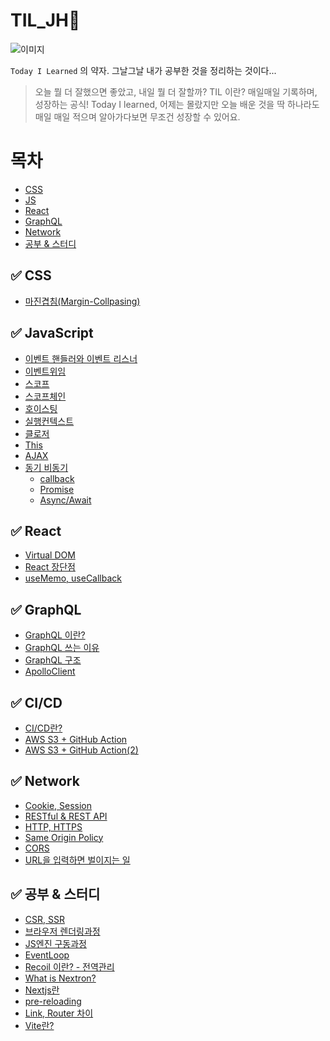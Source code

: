 # TIL_JH🤔

![이미지](https://i.pinimg.com/originals/dd/51/93/dd5193929c723b9cc9efcd10eb5125b5.jpg)

`Today I Learned` 의 약자.
그날그날 내가 공부한 것을 정리하는 것이다...

> 오늘 뭘 더 잘했으면 좋았고, 내일 뭘 더 잘할까?
> TIL 이란? 매일매일 기록하며, 성장하는 공식!
> Today I learned, 어제는 몰랐지만 오늘 배운 것을 딱 하나라도 매일 매일 적으며 알아가다보면 무조건 성장할 수 있어요.

# 목차

- [CSS](#-css)
- [JS](#-javascript)
- [React](#-react)
- [GraphQL](#-graphql)
- [Network](#-network)
- [공부 & 스터디](#-공부--스터디)

## ✅ CSS

- [마진겹침(Margin-Collpasing)](https://github.com/Jae-hong-lee/TIL/tree/main/CSS/MarginCollpasing)

## ✅ JavaScript

- [이벤트 핸들러와 이벤트 리스너](https://github.com/Jae-hong-lee/TIL/tree/main/JavaScript/%EC%9D%B4%EB%B2%A4%ED%8A%B8%20%ED%95%B8%EB%93%A4%EB%9F%AC%EC%99%80%20%EC%9D%B4%EB%B2%A4%ED%8A%B8%20%EB%A6%AC%EC%8A%A4%EB%84%88)
- [이벤트위임](https://github.com/Jae-hong-lee/TIL/tree/main/JavaScript/%EC%9D%B4%EB%B2%A4%ED%8A%B8%EC%9C%84%EC%9E%84)
- [스코프](https://github.com/Jae-hong-lee/TIL/tree/main/JavaScript/%EC%8A%A4%EC%BD%94%ED%94%84)
- [스코프체인](https://github.com/Jae-hong-lee/TIL/tree/dd4397efe8426ad78cc9e4985b3701eb2922d693/JavaScript/%EC%8A%A4%EC%BD%94%ED%94%84%EC%B2%B4%EC%9D%B8)
- [호이스팅](https://github.com/Jae-hong-lee/TIL/tree/main/JavaScript/%ED%98%B8%EC%9D%B4%EC%8A%A4%ED%8C%85)
- [실행컨텍스트](https://github.com/Jae-hong-lee/TIL/tree/main/JavaScript/%EC%8B%A4%ED%96%89%EC%BB%A8%ED%85%8D%EC%8A%A4%ED%8A%B8)
- [클로저](https://github.com/Jae-hong-lee/TIL/tree/main/JavaScript/%ED%81%B4%EB%A1%9C%EC%A0%80)
- [This](https://github.com/Jae-hong-lee/TIL/tree/main/JavaScript/This)
- [AJAX](https://github.com/Jae-hong-lee/TIL/tree/main/JavaScript/AJAX)
- [동기 비동기](https://github.com/Jae-hong-lee/TIL/tree/main/JavaScript/%EB%8F%99%EA%B8%B0%EC%99%80%20%EB%B9%84%EB%8F%99%EA%B8%B0)
  - [callback](https://github.com/Jae-hong-lee/TIL/tree/main/JavaScript/callback)
  - [Promise](https://github.com/Jae-hong-lee/TIL/tree/main/JavaScript/Promise)
  - [Async/Await](https://github.com/Jae-hong-lee/TIL/tree/main/JavaScript/Async%20Await)

## ✅ React

- [Virtual DOM](https://github.com/Jae-hong-lee/TIL/tree/main/React/Virtual%20DOM)
- [React 장단점](https://github.com/Jae-hong-lee/TIL/tree/main/React/react%EC%9D%98%20%EC%9E%A5%EB%8B%A8%EC%A0%90)
- [useMemo, useCallback]()

## ✅ GraphQL

- [GraphQL 이란?](https://github.com/Jae-hong-lee/TIL/tree/main/GraphQL/GraphQL%EC%9D%B4%EB%9E%80%3F)
- [GraphQL 쓰는 이유](https://github.com/Jae-hong-lee/TIL/tree/main/GraphQL/GraphQL%EC%9D%84%20%EC%93%B0%EB%8A%94%EC%9D%B4%EC%9C%A0)
- [GraphQL 구조](https://github.com/Jae-hong-lee/TIL/tree/main/GraphQL/GraphQL%20%EA%B5%AC%EC%A1%B0)
- [ApolloClient](https://github.com/Jae-hong-lee/TIL/tree/main/GraphQL/ApolloClient)

## ✅ CI/CD

- [CI/CD란?](https://github.com/Jae-hong-lee/TIL/tree/main/%EA%B3%B5%EB%B6%80%20%26%20%EC%8A%A4%ED%84%B0%EB%94%94/CI%2CCD)
- [AWS S3 + GitHub Action](<https://github.com/Jae-hong-lee/TIL/tree/main/%EA%B3%B5%EB%B6%80%20%26%20%EC%8A%A4%ED%84%B0%EB%94%94/AWS%2C%20GithubAction%20(1)>)
- [AWS S3 + GitHub Action(2)](<https://github.com/Jae-hong-lee/TIL/tree/main/%EA%B3%B5%EB%B6%80%20%26%20%EC%8A%A4%ED%84%B0%EB%94%94/AWS%2C%20GithubAction%20(2)>)

## ✅ Network

- [Cookie, Session](https://github.com/Jae-hong-lee/TIL/tree/main/Network/cookie%2Csession)
- [RESTful & REST API](https://github.com/Jae-hong-lee/TIL/tree/main/Network/RestAPI)
- [HTTP, HTTPS](https://github.com/Jae-hong-lee/TIL/tree/main/Network/HTTP%2C%20HTTPS)
- [Same Origin Policy](https://github.com/Jae-hong-lee/TIL/tree/main/%EA%B3%B5%EB%B6%80%20%26%20%EC%8A%A4%ED%84%B0%EB%94%94/Same%20Origin%20Policy)
- [CORS](https://github.com/Jae-hong-lee/TIL/tree/main/%EA%B3%B5%EB%B6%80%20%26%20%EC%8A%A4%ED%84%B0%EB%94%94/CORS)
- [URL을 입력하면 벌이지는 일](https://github.com/Jae-hong-lee/TIL/tree/main/Network/URL%EB%A5%BC%20%EC%9E%85%EB%A0%A5%ED%95%98%EB%A9%B4%20%EB%B2%8C%EC%96%B4%EC%A7%80%EB%8A%94%20%EC%9D%BC)

## ✅ 공부 & 스터디

- [CSR, SSR](https://github.com/Jae-hong-lee/TIL/tree/main/%EA%B3%B5%EB%B6%80%20%26%20%EC%8A%A4%ED%84%B0%EB%94%94/CSR%2C%20SSR)
- [브라우저 렌더링과정](https://github.com/Jae-hong-lee/TIL/tree/main/%EA%B3%B5%EB%B6%80%20%26%20%EC%8A%A4%ED%84%B0%EB%94%94/%EB%B8%8C%EB%9D%BC%EC%9A%B0%EC%A0%80%EB%A0%8C%EB%8D%94%EB%A7%81)
- [JS엔진 구동과정](https://github.com/Jae-hong-lee/TIL/tree/main/%EA%B3%B5%EB%B6%80%20%26%20%EC%8A%A4%ED%84%B0%EB%94%94/JS%EC%97%94%EC%A7%84%20%EA%B5%AC%EB%8F%99%EA%B3%BC%EC%A0%95)
- [EventLoop](https://github.com/Jae-hong-lee/TIL/tree/main/%EA%B3%B5%EB%B6%80%20%26%20%EC%8A%A4%ED%84%B0%EB%94%94/EventLoop)
- [Recoil 이란? - 전역관리](https://github.com/Jae-hong-lee/TIL/tree/main/%EA%B3%B5%EB%B6%80%20%26%20%EC%8A%A4%ED%84%B0%EB%94%94/Recoil)
- [What is Nextron?](https://github.com/Jae-hong-lee/TIL/tree/main/%EA%B3%B5%EB%B6%80%20%26%20%EC%8A%A4%ED%84%B0%EB%94%94/Nextron)
- [Nextjs란](https://github.com/Jae-hong-lee/TIL/tree/main/%EA%B3%B5%EB%B6%80%20%26%20%EC%8A%A4%ED%84%B0%EB%94%94/Nextjs)
- [pre-reloading](<https://github.com/Jae-hong-lee/TIL/tree/main/%EA%B3%B5%EB%B6%80%20%26%20%EC%8A%A4%ED%84%B0%EB%94%94/Nextjs(2)>)
- [Link, Router 차이](<https://github.com/Jae-hong-lee/TIL/tree/main/%EA%B3%B5%EB%B6%80%20%26%20%EC%8A%A4%ED%84%B0%EB%94%94/Nextjs(3)>)
- [Vite란?](https://github.com/Jae-hong-lee/TIL/tree/main/Vite)
